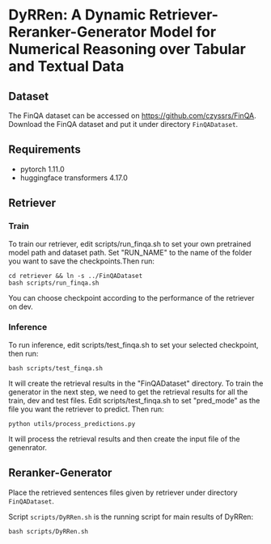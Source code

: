 # DyRRen: A Dynamic Retriever-Reranker-Generator Model for Numerical Reasoning over Tabular and Textual Data

## Dataset
The FinQA dataset can be accessed on <https://github.com/czyssrs/FinQA>.
Download the FinQA dataset and put it under directory ``FinQADataset``.


## Requirements

- pytorch 1.11.0
- huggingface transformers 4.17.0

## Retriever

### Train
To train our retriever, edit scripts/run_finqa.sh to set your own pretrained model path and dataset path. Set "RUN_NAME" to the name of the folder you want to save the checkpoints.Then run:

```
cd retriever && ln -s ../FinQADataset
bash scripts/run_finqa.sh
```

You can choose checkpoint according to the performance of the retriever on dev.

### Inference
To run inference, edit scripts/test_finqa.sh to set your selected checkpoint, then run:

```
bash scripts/test_finqa.sh
```

It will create the retrieval results in the "FinQADataset" directory. To train the generator in the next step, we need to get the retrieval results for all the train, dev and test files. Edit scripts/test_finqa.sh to set "pred_mode" as the file you want the retriever to predict. Then run:

```
python utils/process_predictions.py
```
It will process the retrieval results and then create the input file of the genenrator.

## Reranker-Generator
Place the retrieved sentences files given by retriever under directory ``FinQADataset``.

Script ``scripts/DyRRen.sh`` is the running script for main results of DyRRen:
```
bash scripts/DyRRen.sh
```